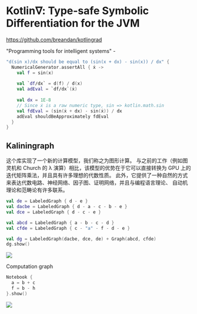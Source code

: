 # Kotlin∇: Type-safe Symbolic Differentiation for the JVM

https://github.com/breandan/kotlingrad

"Programming tools for intelligent systems" - 


```kotlin
"d(sin x)/dx should be equal to (sin(x + dx) - sin(x)) / dx" {
  NumericalGenerator.assertAll { ẋ ->
    val f = sin(x)
    
    val `df∕dx` = d(f) / d(x)
    val adEval = `df∕dx`(ẋ) 
    
    val dx = 1E-8
    // Since ẋ is a raw numeric type, sin => kotlin.math.sin
    val fdEval = (sin(ẋ + dx) - sin(ẋ)) / dx
    adEval shouldBeApproximately fdEval
  }
}
```

## Kaliningraph

这个库实现了一个新的计算模型，我们称之为图形计算。 与之前的工作（例如图灵机和 Church 的 λ 演算）相比，该模型的优势在于它可以直接转换为 
GPU 上的迭代矩阵乘法，并且具有许多理想的代数性质。 此外，它提供了一种自然的方式来表达代数电路、神经网络、因子图、证明网络，并且与编程语言理论、
自动机理论和范畴论有许多联系。

```kotlin
val de = LabeledGraph { d - e }
val dacbe = LabeledGraph { d - a - c - b - e }
val dce = LabeledGraph { d - c - e }

val abcd = LabeledGraph { a - b - c - d }
val cfde = LabeledGraph { c - "a" - f - d - e }

val dg = LabeledGraph(dacbe, dce, de) + Graph(abcd, cfde)
dg.show()
```

![](https://github.com/breandan/galoisenne/raw/master/latex/figures/visualization.svg)

Computation graph

```kotlin
Notebook {
  a = b + c
  f = b - h
}.show()
```

![](https://github.com/breandan/galoisenne/raw/master/pdg_demo.svg)

